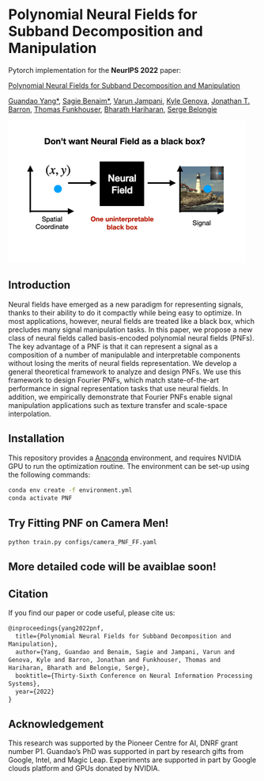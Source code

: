 # Polynomial Neural Fields for Subband Decomposition and Manipulation

Pytorch implementation for the **NeurIPS 2022** paper:

[Polynomial Neural Fields for Subband Decomposition and Manipulation](https://openreview.net/pdf?id=juE5ErmZB61)

[Guandao Yang*](https://www.guandaoyang.com/), 
[Sagie Benaim*](https://sagiebenaim.github.io/), 
[Varun Jampani](https://varunjampani.github.io/),
[Kyle Genova](https://www.kylegenova.com/),
[Jonathan T. Barron](https://jonbarron.info/),
[Thomas Funkhouser](https://www.cs.princeton.edu/~funk/),
[Bharath Hariharan](http://home.bharathh.info/),
[Serge Belongie](https://blogs.cornell.edu/techfaculty/serge-belongie/)

![Teaser](docs/assets/teaser.gif)


## Introduction

Neural fields have emerged as a new paradigm for representing signals, thanks to
their ability to do it compactly while being easy to optimize. In most applications,
however, neural fields are treated like a black box, which precludes many signal
manipulation tasks. In this paper, we propose a new class of neural fields called
basis-encoded polynomial neural fields (PNFs). The key advantage of a PNF is
that it can represent a signal as a composition of a number of manipulable and
interpretable components without losing the merits of neural fields representation.
We develop a general theoretical framework to analyze and design PNFs. We use
this framework to design Fourier PNFs, which match state-of-the-art performance
in signal representation tasks that use neural fields. In addition, we empirically
demonstrate that Fourier PNFs enable signal manipulation applications such as
texture transfer and scale-space interpolation. 

## Installation 

This repository provides a [Anaconda](https://www.anaconda.com/) environment, and requires NVIDIA GPU to run the
 optimization routine. 
The environment can be set-up using the following commands:
```bash
conda env create -f environment.yml
conda activate PNF
```

## Try Fitting PNF on Camera Men!
```bash
python train.py configs/camera_PNF_FF.yaml
```

## More detailed code will be avaiblae soon! 

## Citation 

If you find our paper or code useful, please cite us:
```
@inproceedings{yang2022pnf,
  title={Polynomial Neural Fields for Subband Decomposition and Manipulation},
  author={Yang, Guandao and Benaim, Sagie and Jampani, Varun and Genova, Kyle and Barron, Jonathan and Funkhouser, Thomas and Hariharan, Bharath and Belongie, Serge},
  booktitle={Thirty-Sixth Conference on Neural Information Processing Systems},
  year={2022}
}
```

## Acknowledgement
This research was supported by the Pioneer Centre for AI, DNRF grant number P1.
Guandao’s PhD was supported in part by research gifts from Google, Intel, and Magic Leap.
Experiments are supported in part by Google clouds platform and GPUs donated by NVIDIA.
